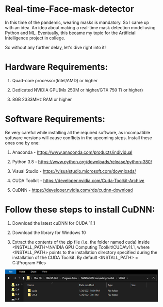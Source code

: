 # Real-time-Face-mask-detector
In this time of the pandemic, wearing masks is mandatory. So I came up with an idea. An idea about making a real-time mask detection model using Python and ML. Eventually, this became my topic for the Artificial Intelligence project in college.

So without any further delay, let's dive right into it!

# Hardware Requirements:

1. Quad-core processor(Intel/AMD) or higher

2. Dedicated NVIDIA GPU(Mx 250M or higher/GTX 750 Ti or higher)

3. 8GB 2333MHz RAM or higher

# Software Requirements:

Be very careful while installing all the required software, as incompatible software versions will cause conflicts in the upcoming steps. Install these ones one by one:

1. Anaconda - https://www.anaconda.com/products/individual

2. Python 3.8 - https://www.python.org/downloads/release/python-380/

3. Visual Studio - https://visualstudio.microsoft.com/downloads/

4. CUDA Toolkit - https://developer.nvidia.com/Cuda-Toolkit-Archive

5. CuDNN - https://developer.nvidia.com/rdp/cudnn-download

# Follow these steps to install CuDNN:

1. Download the latest cuDNN for CUDA 11.1

2. Download the library for Windows 10

3. Extract the contents of the zip file (i.e. the folder named cuda) inside <INSTALL_PATH>\NVIDIA GPU Computing Toolkit\CUDA\v11.1\, where <INSTALL_PATH> points to the installation directory specified during the installation of the CUDA Toolkit. By default <INSTALL_PATH> = C:\Program Files

![](fe1.png)

